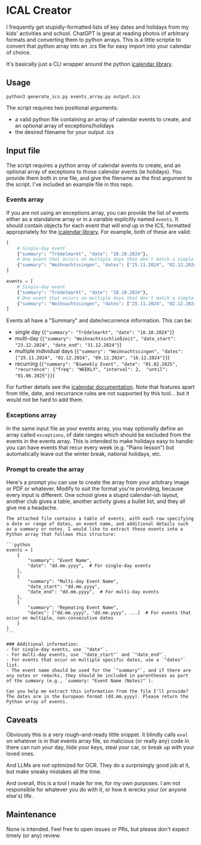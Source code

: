 # ICAL Creator

I frequently get stupidly-formatted lists of key dates and holidays from my kids' activities and school. ChatGPT is great at reading photos of arbitrary formats and converting them to python arrays. This is a little scriptie to convert that python array into an .ics file for easy import into your calendar of choice. 

It's basically just a CLI wrapper around the python [icalendar library](https://pypi.org/project/icalendar/).

## Usage

`python3 generate_ics.py events_array.py output.ics`

The script requires two positional arguments:

- a valid python file containing an array of calendar events to create, and an optional array of exceptions/holidays
- the desired filename for your output .ics 

## Input file

The script requires a python array of calendar events to create, and an optional array of exceptions to those calendar events (ie holidays). You provide them both in one file, and give the filename as the first argument to the script. I've included an example file in this repo.

### Events array

If you are not using an exceptions array, you can provide the list of events either as a standalone array or in a variable explicitly named `events`. It should contain objects for each event that will end up in the ICS, formatted appropriately for the [icalendar library](https://pypi.org/project/icalendar/). For example, both of these are valid:

```python
[
    # Single-day event
    {"summary": "Trödelmarkt", "date": "18.10.2024"},
    # One event that occurs on multiple days that don't match a simple rule
    {"summary": "Weihnachtssingen", "dates": ["25.11.2024", "02.12.2024", "09.12.2024", "16.12.2024"]}
]
```
```python
events = [
    # Single-day event
    {"summary": "Trödelmarkt", "date": "18.10.2024"},
    # One event that occurs on multiple days that don't match a simple rule
    {"summary": "Weihnachtssingen", "dates": ["25.11.2024", "02.12.2024", "09.12.2024", "16.12.2024"]}
]
```

Events all have a "Summary" and date/recurrence information. This can be:

* single day (`{"summary": "Trödelmarkt", "date": "18.10.2024"}`)
* multi-day (`{"summary": "Weihnachtsschließzeit", "date_start": "23.12.2024", "date_end": "31.12.2024"}`)
* multiple individual days (`{"summary": "Weihnachtssingen", "dates": ["25.11.2024", "02.12.2024", "09.12.2024", "16.12.2024"]}`)
* recurring (`{"summary": "Biweekly Event", "date": "01.02.2025", "recurrence": {"freq": "WEEKLY", "interval": 2,  "until": "01.06.2025"}}`)

For further details see the [icalendar documentation](https://icalendar.readthedocs.io/en/latest/api.html). Note that features apart from title, date, and recurrance rules are not supported by this tool... but it would not be hard to add them.  

### Exceptions array

In the same input file as your events array, you may optionally define an array called `exceptions`, of date ranges which should be excluded from the events in the events array. This is intended to make holidays easy to handle: you can have events that recur every week (e.g. "Piano lesson") but automatically leave out the winter break, national holidays, etc. 

### Prompt to create the array

Here's a prompt you can use to create the array from your arbitrary image or PDF or whatever. Modify to suit the format you're providing, because every input is different. One school gives a stupid calendar-ish layout, another club gives a table, another activity gives a bullet list, and they all give me a headache.


    The attached file contains a table of events, with each row specifying a date or range of dates, an event name, and additional details such as a summary or notes. I would like to extract these events into a Python array that follows this structure:
    
    ```python
    events = [
        {
            "summary": "Event Name",
            "date": "dd.mm.yyyy",  # For single-day events
        },
        {
            "summary": "Multi-day Event Name",
            "date_start": "dd.mm.yyyy",
            "date_end": "dd.mm.yyyy",  # For multi-day events
        },
        {
            "summary": "Repeating Event Name",
            "dates": ["dd.mm.yyyy", "dd.mm.yyyy", ...]  # For events that occur on multiple, non-consecutive dates
        }
    ]
    ```
    
    ### Additional information:
    - For single-day events, use `"date"`.
    - For multi-day events, use `"date_start"` and `"date_end"`.
    - For events that occur on multiple specific dates, use a `"dates"` list.
    - The event name should be used for the `"summary"`, and if there are any notes or remarks, they should be included in parentheses as part of the summary (e.g., `summary: "Event Name (Notes)"`).
    
    Can you help me extract this information from the file I'll provide? The dates are in the European format (dd.mm.yyyy). Please return the Python array of events.


## Caveats

Obviously this is a very rough-and-ready little snippet. It blindly calls `eval` on whatever is in that events array file, so malicious (or really any) code in there can ruin your day, hide your keys, steal your car, or break up with your loved ones. 

And LLMs are not optimized for OCR. They do a surprisingly good job at it, but make sneaky mistakes all the time.

And overall, this is a tool I made for me, for my own purposes. I am not responsible for whatever you do with it, or how it wrecks your (or anyone else's) life.


## Maintenance

None is intended. Feel free to open issues or PRs, but please don't expect timely (or any) review. 

